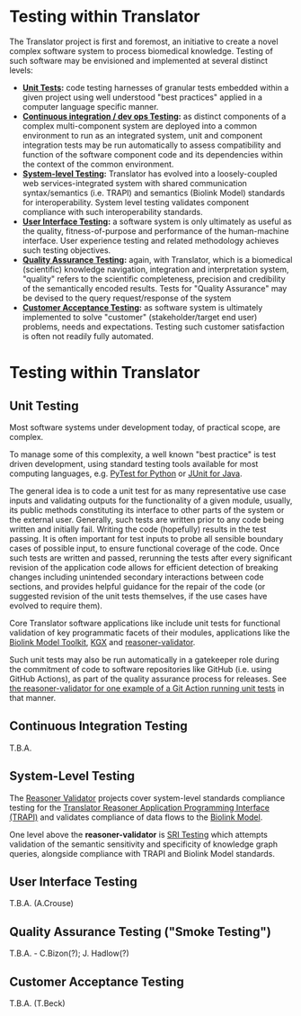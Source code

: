 # Testing within Translator

The Translator project is first and foremost, an initiative to create a novel complex software system to process biomedical knowledge. Testing of such software may be envisioned and implemented at several distinct levels:

* **[Unit Tests](#unit-testing):** code testing harnesses of granular tests embedded within a given project using well understood "best practices" applied in a computer language specific manner.
* **[Continuous integration / dev ops Testing](#continuous-integration-testing):** as distinct components of a complex multi-component system are deployed into a common environment to run as an integrated system, unit and component integration tests may be run  automatically to assess compatibility and function of the software component code and its dependencies within the context of the common environment.
* **[System-level Testing](#system-level-testing):** Translator has evolved into a loosely-coupled web services-integrated system with shared communication syntax/semantics (i.e. TRAPI) and semantics (Biolink Model) standards for interoperability. System level testing validates component compliance with such interoperability standards.
* **[User Interface Testing](#user-interface-testing):** a software system is only ultimately as useful as the quality, fitness-of-purpose and performance of the human-machine interface. User experience testing and related methodology achieves such testing objectives.
* **[Quality Assurance Testing](#quality-assurance-testing):** again, with Translator, which is a biomedical (scientific) knowledge navigation, integration and interpretation system, "quality" refers to the scientific completeness, precision and credibility of the semantically encoded results. Tests for "Quality Assurance" may be devised to the query request/response of the system
* **[Customer Acceptance Testing](#customer-acceptance-testing):** as software system is ultimately implemented to solve "customer" (stakeholder/target end user) problems, needs and expectations. Testing such customer satisfaction is often not readily fully automated.

# Testing within Translator

## Unit Testing

Most software systems under development today, of practical scope, are complex.

To manage some of this complexity, a well known "best practice" is test driven development, using standard testing tools available for most computing languages, e.g. [PyTest for Python](https://docs.pytest.org/) or [JUnit for Java](https://junit.org).  

The general idea is to code a unit test for as many representative use case inputs and validating outputs for the functionality of a given module, usually, its public methods constituting its interface to other parts of the system or the external user. Generally, such tests are written prior to any code being written and initially fail. Writing the code (hopefully) results in the test passing. It is often important for test inputs to probe all sensible boundary cases of possible input, to ensure functional coverage of the code. Once such tests are written and passed, rerunning the tests after every significant revision of the application code allows for efficient detection of breaking changes including unintended secondary interactions between code sections, and provides helpful guidance for the repair of the code (or suggested revision of the unit tests themselves, if the use cases have evolved to require them).

Core Translator software applications like include unit tests for functional validation of key programmatic facets of their modules, applications like the [Biolink Model Toolkit](https://github.com/biolink/biolink-model-toolkit/tree/master/tests/unit), [KGX](https://github.com/biolink/kgx/tree/master/tests) and [reasoner-validator](https://github.com/NCATSTranslator/reasoner-validator/tree/master/tests).

Such unit tests may also be run automatically in a gatekeeper role during the commitment of code to software repositories like GitHub (i.e. using GitHub Actions), as part of the quality assurance process for releases. See [the reasoner-validator for one example of a Git Action running unit tests](https://github.com/NCATSTranslator/reasoner-validator/blob/master/.github/workflows/test.yml) in that manner.

## Continuous Integration Testing

T.B.A.

## System-Level Testing

The [Reasoner Validator](https://github.com/NCATSTranslator/reasoner-validator) projects cover system-level standards compliance testing for the [Translator Reasoner Application Programming Interface (TRAPI)](https://github.com/NCATSTranslator/ReasonerAPI) and validates compliance of data flows to the [Biolink Model](https://github.com/biolink/biolink-model).  
 
One level above the **reasoner-validator** is [SRI Testing](sri_testing.md) which attempts validation of the semantic sensitivity and specificity of knowledge graph queries, alongside compliance with TRAPI and Biolink Model standards.

## User Interface Testing

T.B.A. (A.Crouse)

## Quality Assurance Testing ("Smoke Testing")

T.B.A. - C.Bizon(?); J. Hadlow(?)

## Customer Acceptance Testing

T.B.A. (T.Beck)
